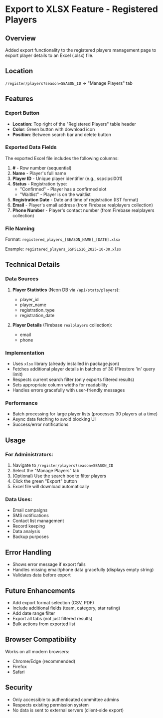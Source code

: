 # Export to XLSX Feature - Registered Players

## Overview
Added export functionality to the registered players management page to export player details to an Excel (.xlsx) file.

## Location
`/register/players?season=SEASON_ID` → "Manage Players" tab

## Features

### Export Button
- **Location**: Top right of the "Registered Players" table header
- **Color**: Green button with download icon
- **Position**: Between search bar and delete button

### Exported Data Fields
The exported Excel file includes the following columns:

1. **#** - Row number (sequential)
2. **Name** - Player's full name
3. **Player ID** - Unique player identifier (e.g., sspslpsl001)
4. **Status** - Registration type:
   - "Confirmed" - Player has a confirmed slot
   - "Waitlist" - Player is on the waitlist
5. **Registration Date** - Date and time of registration (IST format)
6. **Email** - Player's email address (from Firebase realplayers collection)
7. **Phone Number** - Player's contact number (from Firebase realplayers collection)

### File Naming
Format: `registered_players_[SEASON_NAME]_[DATE].xlsx`

Example: `registered_players_SSPSLS16_2025-10-30.xlsx`

## Technical Details

### Data Sources
1. **Player Statistics** (Neon DB via `/api/stats/players`):
   - player_id
   - player_name
   - registration_type
   - registration_date

2. **Player Details** (Firebase `realplayers` collection):
   - email
   - phone

### Implementation
- Uses `xlsx` library (already installed in package.json)
- Fetches additional player details in batches of 30 (Firestore 'in' query limit)
- Respects current search filter (only exports filtered results)
- Sets appropriate column widths for readability
- Handles errors gracefully with user-friendly messages

### Performance
- Batch processing for large player lists (processes 30 players at a time)
- Async data fetching to avoid blocking UI
- Success/error notifications

## Usage

### For Administrators:
1. Navigate to `/register/players?season=SEASON_ID`
2. Select the "Manage Players" tab
3. (Optional) Use the search box to filter players
4. Click the green "Export" button
5. Excel file will download automatically

### Data Uses:
- Email campaigns
- SMS notifications
- Contact list management
- Record keeping
- Data analysis
- Backup purposes

## Error Handling
- Shows error message if export fails
- Handles missing email/phone data gracefully (displays empty string)
- Validates data before export

## Future Enhancements
- Add export format selection (CSV, PDF)
- Include additional fields (team, category, star rating)
- Add date range filter
- Export all tabs (not just filtered results)
- Bulk actions from exported list

## Browser Compatibility
Works on all modern browsers:
- Chrome/Edge (recommended)
- Firefox
- Safari

## Security
- Only accessible to authenticated committee admins
- Respects existing permission system
- No data is sent to external servers (client-side export)
